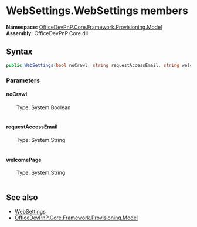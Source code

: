 # WebSettings.WebSettings members 
  

**Namespace:** [OfficeDevPnP.Core.Framework.Provisioning.Model](OfficeDevPnP.Core.Framework.Provisioning.Model.md)  
**Assembly:** OfficeDevPnP.Core.dll  
## Syntax
```C#
public WebSettings(bool noCrawl, string requestAccessEmail, string welcomePage)
```
### Parameters
#### noCrawl  
&emsp;&emsp;Type: System.Boolean  
&emsp;&emsp;  


#### requestAccessEmail  
&emsp;&emsp;Type: System.String  
&emsp;&emsp;  


#### welcomePage  
&emsp;&emsp;Type: System.String  
&emsp;&emsp;  


## See also
- [WebSettings](OfficeDevPnP.Core.Framework.Provisioning.Model.WebSettings.md)
- [OfficeDevPnP.Core.Framework.Provisioning.Model](OfficeDevPnP.Core.Framework.Provisioning.Model.md)
